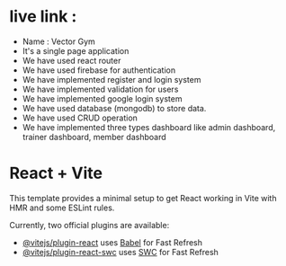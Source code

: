# live link : 
- Name : Vector Gym
- It's a single page application
- We have used react router
- We have used firebase for authentication
- We have implemented register and login system
- We have implemented validation for users
- We have implemented google login system
- We have used database (mongodb) to store data.
- We have used CRUD operation
- We have implemented three types dashboard like admin dashboard, trainer dashboard, member dashboard






# React + Vite

This template provides a minimal setup to get React working in Vite with HMR and some ESLint rules.

Currently, two official plugins are available:

- [@vitejs/plugin-react](https://github.com/vitejs/vite-plugin-react/blob/main/packages/plugin-react/README.md) uses [Babel](https://babeljs.io/) for Fast Refresh
- [@vitejs/plugin-react-swc](https://github.com/vitejs/vite-plugin-react-swc) uses [SWC](https://swc.rs/) for Fast Refresh
